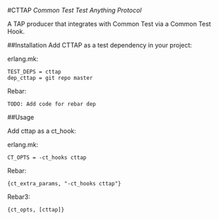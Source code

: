 #CTTAP
*Common Test Test Anything Protocol*

A TAP producer that integrates with Common Test via a Common Test Hook.

##Installation
Add CTTAP as a test dependency in your project:

erlang.mk:

    TEST_DEPS = cttap
    dep_cttap = git repo master

Rebar:

    TODO: Add code for rebar dep

##Usage

Add cttap as a ct_hook:

erlang.mk:

    CT_OPTS = -ct_hooks cttap

Rebar:

    {ct_extra_params, "-ct_hooks cttap"}

Rebar3:

    {ct_opts, [cttap]}
